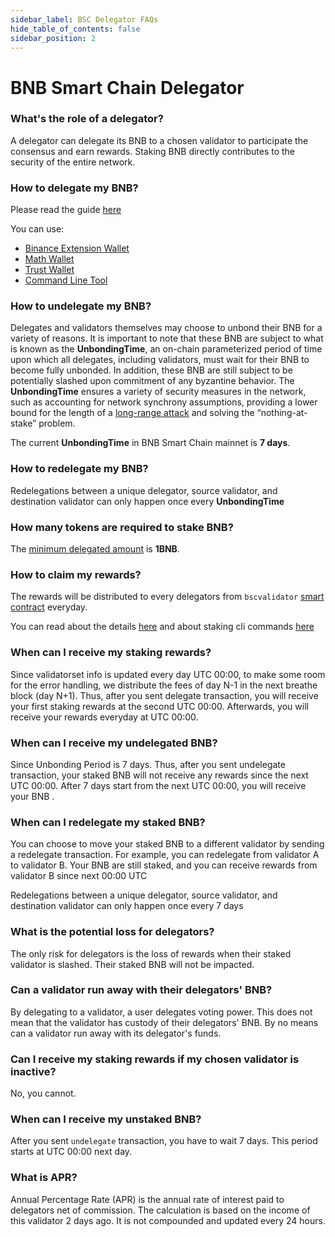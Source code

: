 ```yaml
---
sidebar_label: BSC Delegator FAQs
hide_table_of_contents: false
sidebar_position: 2
---
```


# BNB Smart Chain Delegator

### What's the role of a delegator?

A delegator can delegate its BNB to a chosen validator to participate the consensus and earn rewards. Staking BNB directly contributes to the security of the entire network.

### How to delegate my BNB?

Please read the guide [here](staking-with-ext-wallet.md)

You can use:

* [Binance Extension Wallet](binance.md)
* [Math Wallet](http://blog.mathwallet.xyz/?p=3890)
* [Trust Wallet](https://community.trustwallet.com/t/bnb-staking-with-trust-wallet/113243)
* [Command Line Tool](https://github.com/bnb-chain/node/releases/tag/v0.8.1)

### How to undelegate my BNB?

Delegates and validators themselves may choose to unbond their BNB for a variety of reasons. It is important to note that these BNB are subject to what is known as the **UnbondingTime**, an on-chain parameterized period of time upon which all delegates, including validators, must wait for their BNB to become fully unbonded. In addition, these BNB are still subject to be potentially slashed upon commitment of any byzantine behavior. The **UnbondingTime** ensures a variety of security measures in the network, such as accounting for network synchrony assumptions, providing a lower bound for the length of a [long-range attack](https://cosmos.network/docs/spec/ibc/references.html#3) and solving the “nothing-at-stake” problem.

The current  **UnbondingTime**  in BNB Smart Chain mainnet is **7 days**.

### How to redelegate my BNB?

Redelegations between a unique delegator, source validator, and destination validator can only happen once every **UnbondingTime**

### How many tokens are required to stake BNB?

The [minimum delegated amount](parameters.md) is **1BNB**.

### How to claim my rewards?

The rewards will be distributed to every delegators from `bscvalidator` [smart contract](https://bscscan.com/address/0x0000000000000000000000000000000000001000) everyday.

You can read about the details [here](stake/Staking.md) and about staking cli commands [here](stake/cli-commands.md)

### When can I receive my staking rewards?

Since validatorset info is updated every day UTC 00:00, to make some room for the error handling, we distribute the fees of day N-1 in the next breathe block (day N+1). Thus, after you sent delegate transaction, you will receive your first staking rewards at the second UTC 00:00. Afterwards, you will receive your rewards everyday at UTC 00:00.

### When can I receive my undelegated BNB?
Since Unbonding Period is 7 days. Thus, after you sent undelegate transaction, your staked BNB will not  receive any rewards since the next UTC 00:00. After 7 days start from the next UTC 00:00, you will receive your BNB .

### When can I redelegate my staked BNB?
You can choose to move your staked BNB to a different validator by sending a redelegate transaction. For example, you can redelegate from validator A to validator B.  Your BNB are still staked, and you can receive rewards from validator B since next 00:00 UTC

Redelegations between a unique delegator, source validator, and destination validator can only happen once every 7 days

### What is the potential loss for delegators?
The only risk for delegators is the loss of rewards when their staked validator is slashed. Their staked BNB will not be impacted.

### Can a validator run away with their delegators' BNB?
By delegating to a validator, a user delegates voting power.  This does not mean that the validator has custody of their delegators' BNB. By no means can a validator run away with its delegator's funds.

### Can I receive my staking rewards if my chosen validator is inactive?
No, you cannot.

### When can I receive my unstaked BNB? 
After you sent `undelegate` transaction, you have to wait 7 days. This period starts at UTC 00:00 next day.

### What is APR? 
Annual Percentage Rate (APR) is the annual rate of interest paid to delegators net of commission. The calculation is based on the income of this validator 2 days ago. It is not compounded and updated every 24 hours. 



